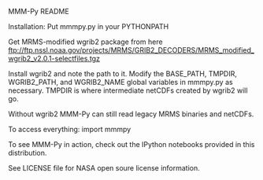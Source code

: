 MMM-Py README

Installation:
Put mmmpy.py in your PYTHONPATH

Get MRMS-modified wgrib2 package from here
ftp://ftp.nssl.noaa.gov/projects/MRMS/GRIB2_DECODERS/MRMS_modified_wgrib2_v2.0.1-selectfiles.tgz

Install wgrib2 and note the path to it. Modify the BASE_PATH, TMPDIR, WGRIB2_PATH, and WGRIB2_NAME 
global variables in mmmpy.py as necessary. TMPDIR is where intermediate netCDFs created by wgrib2
will go.

Without wgrib2 MMM-Py can still read legacy MRMS binaries and netCDFs. 

To access everything:
import mmmpy

To see MMM-Py in action, check out the IPython notebooks provided in this distribution.

See LICENSE file for NASA open soure license information.
